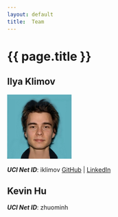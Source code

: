 ```yaml
---
layout: default
title:  Team
---
```


# {{ page.title }}


## Ilya Klimov
<img src="./res/Ilya_Klimov.jpg" alt="Ilya KLimov Picture" width="150" height="150">

***UCI Net ID***: iklimov
[GitHub](https://github.com/ilya2000klimov) | [LinkedIn](https://www.linkedin.com/in/Ilya2K)

## Kevin Hu
***UCI Net ID***: zhuominh

<!-- ## USER 3
***UCI Net ID***: ucinetid3 -->
